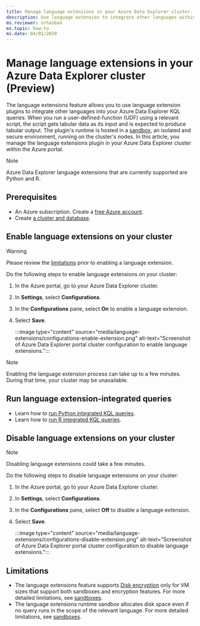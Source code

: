 ```yaml
---
title: Manage language extensions in your Azure Data Explorer cluster.
description: Use language extension to integrate other languages within your Azure Data Explorer KQL queries.
ms.reviewer: orhasban
ms.topic: how-to
ms.date: 04/01/2020
---
```


# Manage language extensions in your Azure Data Explorer cluster (Preview)

The language extensions feature allows you to use language extension plugins to integrate other languages into your Azure Data Explorer KQL queries. When you run a user-defined-function (UDF) using a relevant script, the script gets tabular data as its input and is expected to produce tabular output. The plugin's runtime is hosted in a [sandbox](kusto/concepts/sandboxes.md), an isolated and secure environment, running on the cluster's nodes. In this article, you manage the language extensions plugin in your Azure Data Explorer cluster within the Azure portal.

> [!NOTE]
> Azure Data Explorer language extensions that are currently supported are Python and R.

## Prerequisites

* An Azure subscription. Create a [free Azure account](https://azure.microsoft.com/free/).
* Create [a cluster and database](create-cluster-database-portal.md).

## Enable language extensions on your cluster

> [!WARNING]
> Please review the [limitations](#limitations) prior to enabling a language extension.

Do the following steps to enable language extensions on your cluster:

1. In the Azure portal, go to your Azure Data Explorer cluster.
1. In **Settings**, select **Configurations**.
1. In the **Configurations** pane, select **On** to enable a language extension.
1. Select **Save**.

    :::image type="content" source="media/language-extensions/configurations-enable-extension.png" alt-text="Screenshot of Azure Data Explorer portal cluster configuration to enable language extensions.":::

> [!NOTE]
> Enabling the language extension process can take up to a few minutes. During that time, your cluster may be unavailable.

## Run language extension-integrated queries

* Learn how to [run Python integrated KQL queries](kusto/query/pythonplugin.md).
* Learn how to [run R integrated KQL queries](kusto/query/rplugin.md).

## Disable language extensions on your cluster

> [!NOTE]
> Disabling language extensions could take a few minutes.

Do the following steps to disable language extensions on your cluster:

1. In the Azure portal, go to your Azure Data Explorer cluster.
1. In **Settings**, select **Configurations**.
1. In the **Configurations** pane, select **Off** to disable a language extension.
1. Select **Save**.

    :::image type="content" source="media/language-extensions/configurations-disable-extension.png" alt-text="Screenshot of Azure Data Explorer portal cluster configuration to disable language extensions.":::

## Limitations

* The language extensions feature supports [Disk encryption](cluster-encryption-disk.md) only for VM sizes that support both sandboxes and encryption features. For more detailed limitations, see [sandboxes](kusto/concepts/sandboxes.md).
* The language extensions runtime sandbox allocates disk space even if no query runs in the scope of the relevant language. For more detailed limitations, see [sandboxes](kusto/concepts/sandboxes.md).
